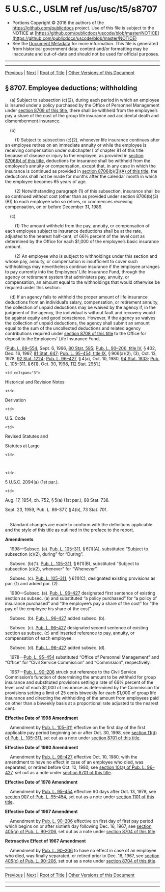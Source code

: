 ---
---

# 5 U.S.C., USLM ref /us/usc/t5/s8707

* Portions Copyright © 2016 the authors of the https://github.com/publicdocs project.
  Use of this file is subject to the NOTICE at [https://github.com/publicdocs/uscode/blob/master/NOTICE](https://github.com/publicdocs/uscode/blob/master/NOTICE)
* See the [Document Metadata](././../../../../../..//README.md) for more information.
  This file is generated from historical government data; content and/or formatting may be inaccurate and out-of-date and should not be used for official purposes.

----------
----------

[Previous](./../../../../../..//us/usc/t5/ptIII/sptG/ch87/m__us_usc_t5_s8706.md) | [Next](./../../../../../..//us/usc/t5/ptIII/sptG/ch87/m__us_usc_t5_s8708.md) | [Root of Title](./../../../../../../) | [Other Versions of this Document](https://publicdocs.github.io/go/links?ns=uslm&ref=%2Fus%2Fusc%2Ft5%2Fs8707)

## § 8707. Employee deductions; withholding

    (a) Subject to subsection (c)(2), during each period in which an employee is insured under a policy purchased by the Office of Personnel Management under [section 8709 of this title][/us/usc/t5/s8709], there shall be withheld from the employee’s pay a share of the cost of the group life insurance and accidental death and dismemberment insurance.

    (b)

        (1) Subject to subsection (c)(2), whenever life insurance continues after an employee retires on an immediate annuity or while the employee is receiving compensation under subchapter I of chapter 81 of this title because of disease or injury to the employee, as provided in [section 8706(b) of this title][/us/usc/t5/s8706/b], deductions for insurance shall be withheld from the employee’s annuity or compensation, except that, in any case in which the insurance is continued as provided in [section 8706(b)(3)(A) of this title][/us/usc/t5/s8706/b/3/A], the deductions shall not be made for months after the calendar month in which the employee becomes 65 years of age.

        (2) Notwithstanding paragraph (1) of this subsection, insurance shall be so continued without cost (other than as provided under section 8706(b)(3)(B)) to each employee who so retires, or commences receiving compensation, on or before December 31, 1989.

    (c)

        (1) The amount withheld from the pay, annuity, or compensation of each employee subject to insurance deductions shall be at the rate, adjusted to the nearest half-cent, of 66⅔ percent of the level cost as determined by the Office for each $1,000 of the employee’s basic insurance amount.

        (2) An employee who is subject to withholdings under this section and whose pay, annuity, or compensation is insufficient to cover such withholdings may nevertheless continue insurance if the employee arranges to pay currently into the Employees’ Life Insurance Fund, through the agency or retirement system that administers pay, annuity, or compensation, an amount equal to the withholdings that would otherwise be required under this section.

    (d) If an agency fails to withhold the proper amount of life insurance deductions from an individual’s salary, compensation, or retirement annuity, the collection of unpaid deductions may be waived by the agency if, in the judgment of the agency, the individual is without fault and recovery would be against equity and good conscience. However, if the agency so waives the collection of unpaid deductions, the agency shall submit an amount equal to the sum of the uncollected deductions and related agency contributions required under [section 8708 of this title][/us/usc/t5/s8708] to the Office for deposit to the Employees’ Life Insurance Fund.

([Pub. L. 89–554][/us/pl/89/554], Sept. 6, 1966, [80 Stat. 595][/us/stat/80/595]; [Pub. L. 90–206, title IV][/us/pl/90/206/tIV], § 402, Dec. 16, 1967, [81 Stat. 647][/us/stat/81/647]; [Pub. L. 95–454, title IX][/us/pl/95/454/tIX], § 906(a)(2), (3), Oct. 13, 1978, [92 Stat. 1224][/us/stat/92/1224]; [Pub. L. 96–427][/us/pl/96/427], § 4(a), Oct. 10, 1980, [94 Stat. 1833][/us/stat/94/1833]; [Pub. L. 105–311][/us/pl/105/311], § 6(1), Oct. 30, 1998, [112 Stat. 2951][/us/stat/112/2951].)

<table>

  <tr>

    <td colspan="3"> 

Historical and Revision Notes  </td>

  </tr>

  <tr>

    <td> 

Derivation  </td>

    <td> 

U.S. Code  </td>

    <td> 

Revised Statutes and

Statutes at Large  </td>

  </tr>

  <tr>

    <td> 

   </td>

    <td> 

5 U.S.C. 2094(a) (1st par.).  </td>

    <td> 

Aug. 17, 1954, ch. 752, § 5(a) (1st par.), 68 Stat. 738.

Sept. 23, 1959, Pub. L. 86–377, § 4(b), 73 Stat. 701.  </td>

  </tr>

</table>

    Standard changes are made to conform with the definitions applicable and the style of this title as outlined in the preface to the report.

 __Amendments__ 

    1998—Subsec. (a). [Pub. L. 105–311][/us/pl/105/311], § 6(1)(A), substituted “Subject to subsection (c)(2), during” for “During”.

    Subsec. (b)(1). [Pub. L. 105–311][/us/pl/105/311], § 6(1)(B), substituted “Subject to subsection (c)(2), whenever” for “Whenever”.

    Subsec. (c). [Pub. L. 105–311][/us/pl/105/311], § 6(1)(C), designated existing provisions as par. (1) and added par. (2).

    1980—Subsec. (a). [Pub. L. 96–427][/us/pl/96/427] designated first sentence of existing section as subsec. (a) and substituted “a policy purchased” for “a policy of insurance purchased” and “the employee’s pay a share of the cost” for “the pay of the employee his share of the cost”.

    Subsec. (b). [Pub. L. 96–427][/us/pl/96/427] added subsec. (b).

    Subsec. (c). [Pub. L. 96–427][/us/pl/96/427] designated second sentence of existing section as subsec. (c) and inserted reference to pay, annuity, or compensation of each employee.

    Subsec. (d). [Pub. L. 96–427][/us/pl/96/427] added subsec. (d).

    1978—[Pub. L. 95–454][/us/pl/95/454] substituted “Office of Personnel Management” and “Office” for “Civil Service Commission” and “Commission”, respectively.

    1967—[Pub. L. 90–206][/us/pl/90/206] struck out reference to the Civil Service Commission’s function of determining the amount to be withheld for group insurance and substituted provisions setting a rate of 66⅔ percent of the level cost of each $1,000 of insurance as determined by the Commission for provisions setting a limit of 25 cents biweekly for each $1,000 of group life insurance and directing the withholding of the amount from employees paid on other than a biweekly basis at a proportional rate adjusted to the nearest cent.

 __Effective Date of 1998 Amendment__ 

    Amendment by [Pub. L. 105–311][/us/pl/105/311] effective on the first day of the first applicable pay period beginning on or after Oct. 30, 1998, see [section 11(d) of Pub. L. 105–311][/us/pl/105/311/s11/d], set out as a note under [section 8701 of this title][/us/usc/t5/s8701].

 __Effective Date of 1980 Amendment__ 

    Amendment by [Pub. L. 96–427][/us/pl/96/427] effective Oct. 10, 1980, with the amendment to have no effect in case of an employee who died, was separated, or retired before Oct. 10, 1980, see [section 10(a) of Pub. L. 96–427][/us/pl/96/427/s10/a], set out as a note under [section 8701 of this title][/us/usc/t5/s8701].

 __Effective Date of 1978 Amendment__ 

    Amendment by [Pub. L. 95–454][/us/pl/95/454] effective 90 days after Oct. 13, 1978, see [section 907 of Pub. L. 95–454][/us/pl/95/454/s907], set out as a note under [section 1101 of this title][/us/usc/t5/s1101].

 __Effective Date of 1967 Amendment__ 

    Amendment by [Pub. L. 90–206][/us/pl/90/206] effective on first day of first pay period which begins on or after sixtieth day following Dec. 16, 1967, see [section 405(a) of Pub. L. 90–206][/us/pl/90/206/s405/a], set out as a note under [section 8704 of this title][/us/usc/t5/s8704].

 __Retroactive Effect of 1967 Amendment__ 

    Amendment by [Pub. L. 90–206][/us/pl/90/206] to have no effect in case of an employee who died, was finally separated, or retired prior to Dec. 16, 1967, see [section 405(c) of Pub. L. 90–206][/us/pl/90/206/s405/c], set out as a note under [section 8704 of this title][/us/usc/t5/s8704].

----------

[Previous](./../../../../../..//us/usc/t5/ptIII/sptG/ch87/m__us_usc_t5_s8706.md) | [Next](./../../../../../..//us/usc/t5/ptIII/sptG/ch87/m__us_usc_t5_s8708.md) | [Root of Title](./../../../../../../) | [Other Versions of this Document](https://publicdocs.github.io/go/links?ns=uslm&ref=%2Fus%2Fusc%2Ft5%2Fs8707)

----------
----------

[/us/usc/t5/s8709]: https://publicdocs.github.io/go/links?ns=uslm&ref=%2Fus%2Fusc%2Ft5%2Fs8709
[/us/usc/t5/s8706/b]: https://publicdocs.github.io/go/links?ns=uslm&ref=%2Fus%2Fusc%2Ft5%2Fs8706%2Fb
[/us/usc/t5/s8706/b/3/A]: https://publicdocs.github.io/go/links?ns=uslm&ref=%2Fus%2Fusc%2Ft5%2Fs8706%2Fb%2F3%2FA
[/us/usc/t5/s8708]: https://publicdocs.github.io/go/links?ns=uslm&ref=%2Fus%2Fusc%2Ft5%2Fs8708
[/us/pl/89/554]: https://publicdocs.github.io/go/links?ns=uslm&ref=%2Fus%2Fpl%2F89%2F554
[/us/stat/80/595]: https://publicdocs.github.io/go/links?ns=uslm&ref=%2Fus%2Fstat%2F80%2F595
[/us/pl/90/206/tIV]: https://publicdocs.github.io/go/links?ns=uslm&ref=%2Fus%2Fpl%2F90%2F206%2FtIV
[/us/stat/81/647]: https://publicdocs.github.io/go/links?ns=uslm&ref=%2Fus%2Fstat%2F81%2F647
[/us/pl/95/454/tIX]: https://publicdocs.github.io/go/links?ns=uslm&ref=%2Fus%2Fpl%2F95%2F454%2FtIX
[/us/stat/92/1224]: https://publicdocs.github.io/go/links?ns=uslm&ref=%2Fus%2Fstat%2F92%2F1224
[/us/pl/96/427]: https://publicdocs.github.io/go/links?ns=uslm&ref=%2Fus%2Fpl%2F96%2F427
[/us/stat/94/1833]: https://publicdocs.github.io/go/links?ns=uslm&ref=%2Fus%2Fstat%2F94%2F1833
[/us/pl/105/311]: https://publicdocs.github.io/go/links?ns=uslm&ref=%2Fus%2Fpl%2F105%2F311
[/us/stat/112/2951]: https://publicdocs.github.io/go/links?ns=uslm&ref=%2Fus%2Fstat%2F112%2F2951
[/us/pl/105/311]: https://publicdocs.github.io/go/links?ns=uslm&ref=%2Fus%2Fpl%2F105%2F311
[/us/pl/105/311]: https://publicdocs.github.io/go/links?ns=uslm&ref=%2Fus%2Fpl%2F105%2F311
[/us/pl/105/311]: https://publicdocs.github.io/go/links?ns=uslm&ref=%2Fus%2Fpl%2F105%2F311
[/us/pl/96/427]: https://publicdocs.github.io/go/links?ns=uslm&ref=%2Fus%2Fpl%2F96%2F427
[/us/pl/96/427]: https://publicdocs.github.io/go/links?ns=uslm&ref=%2Fus%2Fpl%2F96%2F427
[/us/pl/96/427]: https://publicdocs.github.io/go/links?ns=uslm&ref=%2Fus%2Fpl%2F96%2F427
[/us/pl/96/427]: https://publicdocs.github.io/go/links?ns=uslm&ref=%2Fus%2Fpl%2F96%2F427
[/us/pl/95/454]: https://publicdocs.github.io/go/links?ns=uslm&ref=%2Fus%2Fpl%2F95%2F454
[/us/pl/90/206]: https://publicdocs.github.io/go/links?ns=uslm&ref=%2Fus%2Fpl%2F90%2F206
[/us/pl/105/311]: https://publicdocs.github.io/go/links?ns=uslm&ref=%2Fus%2Fpl%2F105%2F311
[/us/pl/105/311/s11/d]: https://publicdocs.github.io/go/links?ns=uslm&ref=%2Fus%2Fpl%2F105%2F311%2Fs11%2Fd
[/us/usc/t5/s8701]: https://publicdocs.github.io/go/links?ns=uslm&ref=%2Fus%2Fusc%2Ft5%2Fs8701
[/us/pl/96/427]: https://publicdocs.github.io/go/links?ns=uslm&ref=%2Fus%2Fpl%2F96%2F427
[/us/pl/96/427/s10/a]: https://publicdocs.github.io/go/links?ns=uslm&ref=%2Fus%2Fpl%2F96%2F427%2Fs10%2Fa
[/us/usc/t5/s8701]: https://publicdocs.github.io/go/links?ns=uslm&ref=%2Fus%2Fusc%2Ft5%2Fs8701
[/us/pl/95/454]: https://publicdocs.github.io/go/links?ns=uslm&ref=%2Fus%2Fpl%2F95%2F454
[/us/pl/95/454/s907]: https://publicdocs.github.io/go/links?ns=uslm&ref=%2Fus%2Fpl%2F95%2F454%2Fs907
[/us/usc/t5/s1101]: https://publicdocs.github.io/go/links?ns=uslm&ref=%2Fus%2Fusc%2Ft5%2Fs1101
[/us/pl/90/206]: https://publicdocs.github.io/go/links?ns=uslm&ref=%2Fus%2Fpl%2F90%2F206
[/us/pl/90/206/s405/a]: https://publicdocs.github.io/go/links?ns=uslm&ref=%2Fus%2Fpl%2F90%2F206%2Fs405%2Fa
[/us/usc/t5/s8704]: https://publicdocs.github.io/go/links?ns=uslm&ref=%2Fus%2Fusc%2Ft5%2Fs8704
[/us/pl/90/206]: https://publicdocs.github.io/go/links?ns=uslm&ref=%2Fus%2Fpl%2F90%2F206
[/us/pl/90/206/s405/c]: https://publicdocs.github.io/go/links?ns=uslm&ref=%2Fus%2Fpl%2F90%2F206%2Fs405%2Fc
[/us/usc/t5/s8704]: https://publicdocs.github.io/go/links?ns=uslm&ref=%2Fus%2Fusc%2Ft5%2Fs8704


